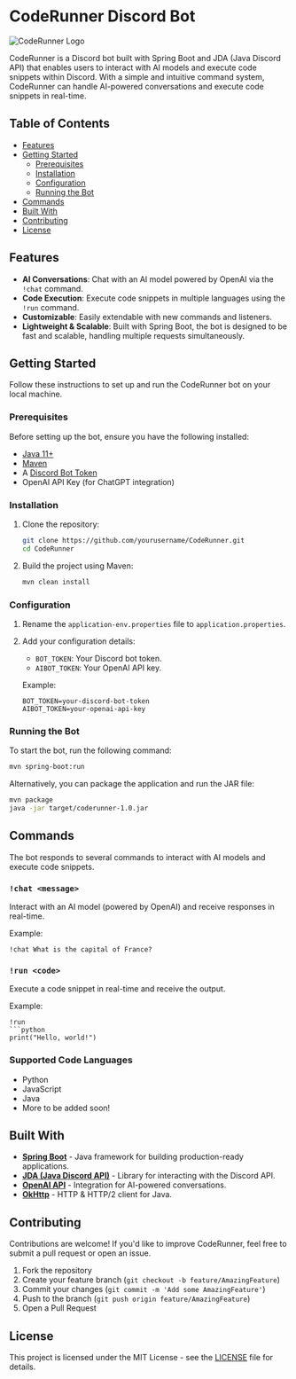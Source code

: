 
# CodeRunner Discord Bot

![CodeRunner Logo](path_to_your_logo_image) <!-- Optional: Add a logo or banner here -->

CodeRunner is a Discord bot built with Spring Boot and JDA (Java Discord API) that enables users to interact with AI models and execute code snippets within Discord. With a simple and intuitive command system, CodeRunner can handle AI-powered conversations and execute code snippets in real-time.

## Table of Contents

- [Features](#features)
- [Getting Started](#getting-started)
  - [Prerequisites](#prerequisites)
  - [Installation](#installation)
  - [Configuration](#configuration)
  - [Running the Bot](#running-the-bot)
- [Commands](#commands)
- [Built With](#built-with)
- [Contributing](#contributing)
- [License](#license)

## Features

- **AI Conversations**: Chat with an AI model powered by OpenAI via the `!chat` command.
- **Code Execution**: Execute code snippets in multiple languages using the `!run` command.
- **Customizable**: Easily extendable with new commands and listeners.
- **Lightweight & Scalable**: Built with Spring Boot, the bot is designed to be fast and scalable, handling multiple requests simultaneously.

## Getting Started

Follow these instructions to set up and run the CodeRunner bot on your local machine.

### Prerequisites

Before setting up the bot, ensure you have the following installed:

- [Java 11+](https://www.oracle.com/java/technologies/javase-jdk11-downloads.html)
- [Maven](https://maven.apache.org/install.html)
- A [Discord Bot Token](https://discord.com/developers/docs/intro)
- OpenAI API Key (for ChatGPT integration)

### Installation

1. Clone the repository:
   ```bash
   git clone https://github.com/yourusername/CodeRunner.git
   cd CodeRunner
   ```

2. Build the project using Maven:
   ```bash
   mvn clean install
   ```

### Configuration

1. Rename the `application-env.properties` file to `application.properties`.
2. Add your configuration details:
   - `BOT_TOKEN`: Your Discord bot token.
   - `AIBOT_TOKEN`: Your OpenAI API key.
   
   Example:
   ```properties
   BOT_TOKEN=your-discord-bot-token
   AIBOT_TOKEN=your-openai-api-key
   ```

### Running the Bot

To start the bot, run the following command:

```bash
mvn spring-boot:run
```

Alternatively, you can package the application and run the JAR file:

```bash
mvn package
java -jar target/coderunner-1.0.jar
```

## Commands

The bot responds to several commands to interact with AI models and execute code snippets.

### `!chat <message>`

Interact with an AI model (powered by OpenAI) and receive responses in real-time.

Example:
```
!chat What is the capital of France?
```

### `!run <code>`

Execute a code snippet in real-time and receive the output.

Example:
```
!run
```python
print("Hello, world!")
```

### Supported Code Languages
- Python
- JavaScript
- Java
- More to be added soon!

## Built With

- **[Spring Boot](https://spring.io/projects/spring-boot)** - Java framework for building production-ready applications.
- **[JDA (Java Discord API)](https://github.com/DV8FromTheWorld/JDA)** - Library for interacting with the Discord API.
- **[OpenAI API](https://beta.openai.com/)** - Integration for AI-powered conversations.
- **[OkHttp](https://square.github.io/okhttp/)** - HTTP & HTTP/2 client for Java.

## Contributing

Contributions are welcome! If you'd like to improve CodeRunner, feel free to submit a pull request or open an issue.

1. Fork the repository
2. Create your feature branch (`git checkout -b feature/AmazingFeature`)
3. Commit your changes (`git commit -m 'Add some AmazingFeature'`)
4. Push to the branch (`git push origin feature/AmazingFeature`)
5. Open a Pull Request

## License

This project is licensed under the MIT License - see the [LICENSE](LICENSE) file for details.
